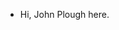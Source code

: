 - Hi, John Plough here.

<!---
JohnnyDiabetes/JohnnyDiabetes is a ✨ special ✨ repository because its `README.md` (this file) appears on your GitHub profile.
You can click the Preview link to take a look at your changes.
--->
